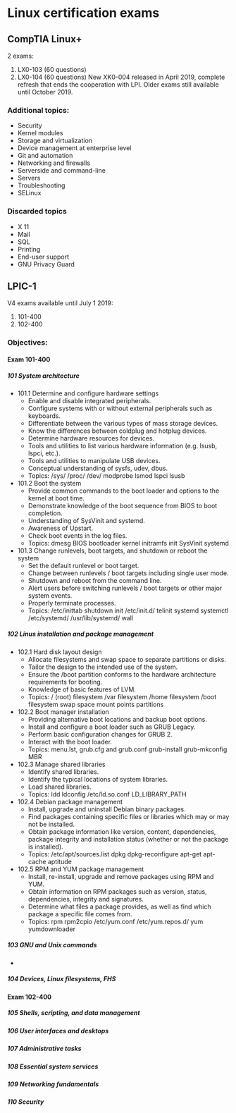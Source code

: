 # Linux certification exams
## CompTIA Linux+
2 exams:
  1. LX0-103 (60 questions)
  2. LX0-104 (60 questions)
New XK0-004 released in April 2019, complete refresh that ends the cooperation with LPI. Older exams still available until October 2019.
### Additional topics:
  - Security
  - Kernel modules
  - Storage and virtualization
  - Device management at enterprise level
  - Git and automation
  - Networking and firewalls
  - Serverside and command-line
  - Servers
  - Troubleshooting
  - SELinux
### Discarded topics
  - X 11
  - Mail
  - SQL
  - Printing
  - End-user support
  - GNU Privacy Guard

## LPIC-1
V4 exams available until July 1 2019:
  1. 101-400
  2. 102-400
###   Objectives:
####  Exam 101-400
##### 101 System architecture
- 101.1 Determine and configure hardware settings
  - Enable and disable integrated peripherals.
  - Configure systems with or without external peripherals such as keyboards.
  - Differentiate between the various types of mass storage devices.
  - Know the differences between coldplug and hotplug devices.
  - Determine hardware resources for devices.
  - Tools and utilities to list various hardware information (e.g. lsusb, lspci, etc.).
  - Tools and utilities to manipulate USB devices.
  - Conceptual understanding of sysfs, udev, dbus.
  - Topics: /sys/ /proc/ /dev/ modprobe lsmod lspci lsusb
- 101.2 Boot the system
  - Provide common commands to the boot loader and options to the kernel at boot time.
  - Demonstrate knowledge of the boot sequence from BIOS to boot completion.
  - Understanding of SysVinit and systemd.
  - Awareness of Upstart.
  - Check boot events in the log files. 
  - Topics: dmesg BIOS bootloader kernel initramfs init SysVinit systemd
- 101.3 Change runlevels, boot targets, and shutdown or reboot the system
  - Set the default runlevel or boot target.
  - Change between runlevels / boot targets including single user mode.
  - Shutdown and reboot from the command line.
  - Alert users before switching runlevels / boot targets or other major system events.
  - Properly terminate processes.
  - Topics: /etc/inittab shutdown init /etc/init.d/ telinit systemd systemctl /etc/systemd/ /usr/lib/systemd/ wall 
##### 102 Linus installation and package management
- 102.1 Hard disk layout design
  - Allocate filesystems and swap space to separate partitions or disks.
  - Tailor the design to the intended use of the system.
  - Ensure the /boot partition conforms to the hardware architecture requirements for booting.
  - Knowledge of basic features of LVM.
  - Topics: / (root) filesystem /var filesystem /home filesystem /boot filesystem swap space mount points partitions
- 102.2 Boot manager installation
  - Providing alternative boot locations and backup boot options.
  - Install and configure a boot loader such as GRUB Legacy.
  - Perform basic configuration changes for GRUB 2.
  - Interact with the boot loader. 
  - Topics: menu.lst, grub.cfg and grub.conf grub-install grub-mkconfig MBR
- 102.3 Manage shared libraries
  - Identify shared libraries.
  - Identify the typical locations of system libraries.
  - Load shared libraries. 
  - Topics: ldd ldconfig /etc/ld.so.conf LD_LIBRARY_PATH 
- 102.4 Debian package management
  - Install, upgrade and uninstall Debian binary packages.
  - Find packages containing specific files or libraries which may or may not be installed.
  - Obtain package information like version, content, dependencies, package integrity and installation status (whether or not the package is installed).
  - Topics: /etc/apt/sources.list dpkg dpkg-reconfigure apt-get apt-cache aptitude
- 102.5 RPM and YUM package management
  - Install, re-install, upgrade and remove packages using RPM and YUM.
  - Obtain information on RPM packages such as version, status, dependencies, integrity and signatures.
  - Determine what files a package provides, as well as find which package a specific file comes from. 
  - Topics: rpm rpm2cpio /etc/yum.conf /etc/yum.repos.d/ yum yumdownloader 
##### 103 GNU and Unix commands
  - 
##### 104 Devices, Linux filesystems, FHS
####  Exam 102-400
##### 105 Shells, scripting, and data management
##### 106 User interfaces and desktops
##### 107 Administrative tasks
##### 108 Essential system services
##### 109 Networking fundamentals
##### 110 Security

